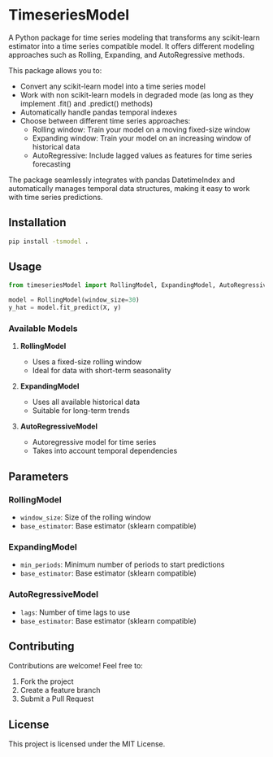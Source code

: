 # TimeseriesModel

A Python package for time series modeling that transforms any scikit-learn estimator into a time series compatible model. It offers different modeling approaches such as Rolling, Expanding, and AutoRegressive methods.

This package allows you to:
- Convert any scikit-learn model into a time series model
- Work with non scikit-learn models in degraded mode (as long as they implement .fit() and .predict() methods)
- Automatically handle pandas temporal indexes
- Choose between different time series approaches:
  - Rolling window: Train your model on a moving fixed-size window
  - Expanding window: Train your model on an increasing window of historical data
  - AutoRegressive: Include lagged values as features for time series forecasting

The package seamlessly integrates with pandas DatetimeIndex and automatically manages temporal data structures, making it easy to work with time series predictions.

## Installation

```bash
pip install -tsmodel .
```

## Usage

```python
from timeseriesModel import RollingModel, ExpandingModel, AutoRegressiveModel

model = RollingModel(window_size=30)
y_hat = model.fit_predict(X, y)

```

### Available Models

1. **RollingModel**
   - Uses a fixed-size rolling window
   - Ideal for data with short-term seasonality

2. **ExpandingModel**
   - Uses all available historical data
   - Suitable for long-term trends

3. **AutoRegressiveModel**
   - Autoregressive model for time series
   - Takes into account temporal dependencies

## Parameters

### RollingModel
- `window_size`: Size of the rolling window
- `base_estimator`: Base estimator (sklearn compatible)

### ExpandingModel
- `min_periods`: Minimum number of periods to start predictions
- `base_estimator`: Base estimator (sklearn compatible)

### AutoRegressiveModel
- `lags`: Number of time lags to use
- `base_estimator`: Base estimator (sklearn compatible)

## Contributing

Contributions are welcome! Feel free to:
1. Fork the project
2. Create a feature branch
3. Submit a Pull Request

## License

This project is licensed under the MIT License.
```